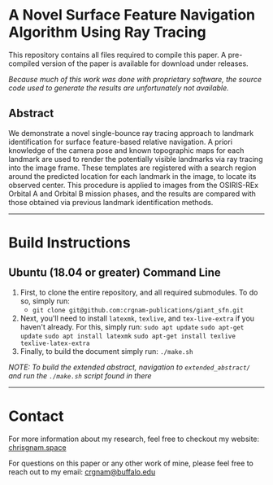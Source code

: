 # A Novel Surface Feature Navigation Algorithm Using Ray Tracing
This repository contains all files required to compile this paper.  A pre-compiled version of the paper is available for download under releases.

*Because much of this work was done with proprietary software, the source code used to generate the results are unfortunately not available.*

## Abstract
We demonstrate a novel single-bounce ray tracing approach to landmark identification for surface feature-based relative navigation.  A priori knowledge of the camera pose and known topographic maps for each landmark are used to render the potentially visible landmarks via ray tracing into the image frame.  These templates are registered with a search region around the predicted location for each landmark in the image, to locate its observed center.  This procedure is applied to images from the OSIRIS-REx Orbital A and Orbital B mission phases, and the results are compared with those obtained via previous landmark identification methods.


***
# Build Instructions
## Ubuntu (18.04 or greater) Command Line
1. First, to clone the entire repository, and all required submodules.  To do so, simply run:
    - `git clone git@github.com:crgnam-publications/giant_sfn.git`
2. Next, you'll need to install `latexmk`, `texlive`, and `tex-live-extra` if you haven't already.  For this, simply run: 
    `sudo apt update`
    `sudo apt-get update`
    `sudo apt install latexmk`
    `sudo apt-get install texlive texlive-latex-extra`
3. Finally, to build the document simply run: `./make.sh`

*NOTE: To build the extended abstract, navigation to `extended_abstract/` and run the `./make.sh` script found in there*

***
# Contact
For more information about my research, feel free to checkout my website: [chrisgnam.space](https://www.chrisgnam.space)

For questions on this paper or any other work of mine, please feel free to reach out to my email: [crgnam@buffalo.edu](mailto:crgnam@buffalo.edu)
